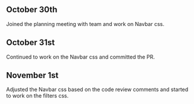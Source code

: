 ## October 30th
Joined the planning meeting with team and work on Navbar css.

## October 31st
Continued to work on the Navbar css and committed the PR.

## November 1st
Adjusted the Navbar css based on the code review comments and started to work on the filters css.